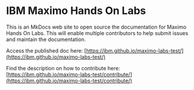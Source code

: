 # IBM Maximo Hands On Labs
This is an MkDocs web site to open source the documentation for Maximo Hands On Labs.
This will enable multiple contributors to help submit issues and maintain the documentation.

Access the published doc here: [https://ibm.github.io/maximo-labs-test/](https://ibm.github.io/maximo-labs-test/)

Find the description on how to contribute here: [https://ibm.github.io/maximo-labs-test/contribute/](https://ibm.github.io/maximo-labs-test/contribute/)

